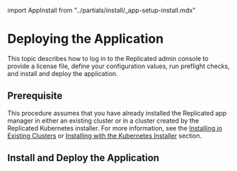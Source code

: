 import AppInstall from "../partials/install/_app-setup-install.mdx"

# Deploying the Application

This topic describes how to log in to the Replicated admin console to provide a license file, define your configuration values, run preflight checks, and install and deploy the application.

## Prerequisite

This procedure assumes that you have already installed the Replicated app manager in either an existing cluster or in a cluster created by the Replicated Kubernetes installer. For more information, see the [Installing in Existing Clusters](installing-existing-cluster) or [Installing with the Kubernetes Installer](installing-embedded-cluster) section.

## Install and Deploy the Application

<AppInstall/>